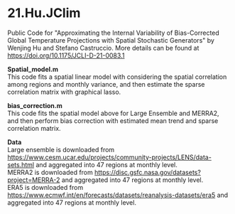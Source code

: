 # 21.Hu.JClim
Public Code for "Approximating the Internal Variability of Bias-Corrected Global Temperature Projections with Spatial Stochastic Generators" by Wenjing Hu and Stefano Castruccio. More details can be found at https://doi.org/10.1175/JCLI-D-21-0083.1

**Spatial_model.m**<br />
This code fits a spatial linear model with considering the spatial correlation among regions and monthly variance, and then estimate the sparse correlation matrix with graphical lasso.

**bias_correction.m**<br />
This code fits the spatial model above for Large Ensemble and MERRA2, and then perform bias correction with estimated mean trend and sparse correlation matrix.

**Data**<br />
Large ensemble is downloaded from https://www.cesm.ucar.edu/projects/community-projects/LENS/data-sets.html and aggregated into 47 regions at monthly level.<br />
MERRA2 is downloaded from https://disc.gsfc.nasa.gov/datasets?project=MERRA-2 and aggregated into 47 regions at monthly level.<br />
ERA5 is downloaded from https://www.ecmwf.int/en/forecasts/datasets/reanalysis-datasets/era5 and aggregated into 47 regions at monthly level.


